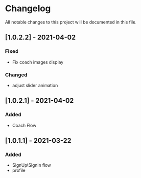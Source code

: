 # Changelog 
All notable changes to this project will be documented in this file.

## [1.0.2.2] - 2021-04-02
### Fixed
- Fix coach images display
### Changed
 - adjust slider animation

## [1.0.2.1] - 2021-04-02
### Added
- Coach Flow

## [1.0.1.1] - 2021-03-22
### Added
- SignUp\SignIn flow
- profile

